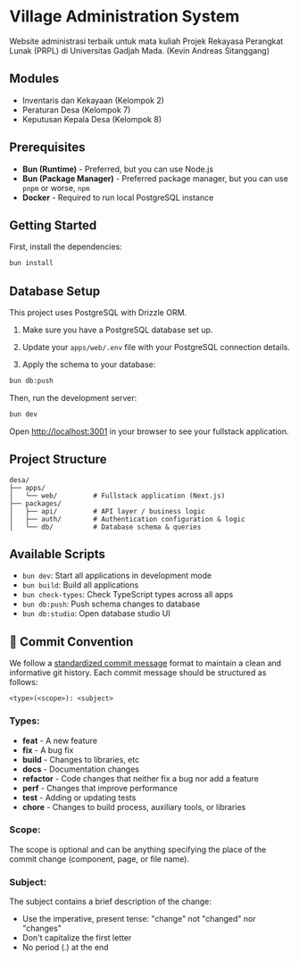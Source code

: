# Village Administration System

Website administrasi terbaik untuk mata kuliah Projek Rekayasa Perangkat Lunak (PRPL) di Universitas Gadjah Mada. (Kevin Andreas Sitanggang)

## Modules

- Inventaris dan Kekayaan (Kelompok 2)
- Peraturan Desa (Kelompok 7)
- Keputusan Kepala Desa (Kelompok 8)

## Prerequisites

- **Bun (Runtime)** - Preferred, but you can use Node.js
- **Bun (Package Manager)** - Preferred package manager, but you can use `pnpm` or worse, `npm`
- **Docker** - Required to run local PostgreSQL instance

## Getting Started

First, install the dependencies:

```bash
bun install
```

## Database Setup

This project uses PostgreSQL with Drizzle ORM.

1. Make sure you have a PostgreSQL database set up.
2. Update your `apps/web/.env` file with your PostgreSQL connection details.

3. Apply the schema to your database:

```bash
bun db:push
```

Then, run the development server:

```bash
bun dev
```

Open [http://localhost:3001](http://localhost:3001) in your browser to see your fullstack application.

## Project Structure

```
desa/
├── apps/
│   └── web/         # Fullstack application (Next.js)
├── packages/
│   ├── api/         # API layer / business logic
│   ├── auth/        # Authentication configuration & logic
│   └── db/          # Database schema & queries
```

## Available Scripts

- `bun dev`: Start all applications in development mode
- `bun build`: Build all applications
- `bun check-types`: Check TypeScript types across all apps
- `bun db:push`: Push schema changes to database
- `bun db:studio`: Open database studio UI

## 📝 Commit Convention

We follow a [standardized commit message](https://conventionalcommits.org) format to maintain a clean and informative git history. Each commit message should be structured as follows:

```
<type>(<scope>): <subject>
```

### Types:

- **feat** - A new feature
- **fix** - A bug fix
- **build** - Changes to libraries, etc
- **docs** - Documentation changes
- **refactor** - Code changes that neither fix a bug nor add a feature
- **perf** - Changes that improve performance
- **test** - Adding or updating tests
- **chore** - Changes to build process, auxiliary tools, or libraries

### Scope:

The scope is optional and can be anything specifying the place of the commit change (component, page, or file name).

### Subject:

The subject contains a brief description of the change:

- Use the imperative, present tense: "change" not "changed" nor "changes"
- Don't capitalize the first letter
- No period (.) at the end
